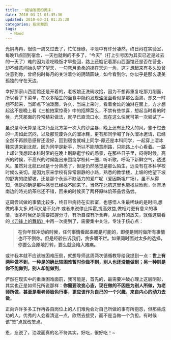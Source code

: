 ```yaml
---
title: 一碗油泼面的周末
date: 2010-03-21 01:35:30
updated: 2010-03-21 01:35:30
categories: 指尖舞蹈
tags:
  - Mood
---
```


光阴冉冉，很快一周又过去了，忙忙碌碌，平淡中有许分凄然，终日闷在实验室，每晚11点回到宿舍，一天也就剩的不多了，“今天”（打上引号因为其实已近是过去的一天了）难的因为没吃晚饭才早些回，路上还惦记着那山西面馆还是否在营业，却不经意间抬头望了望天，一勾弯月柔柔的挂在天边一角，这才想起来有多久没曾注意到你，曾经何时每月的关注着你的阴晴圆缺，如今看到你，你似乎是那么凄美孤独的守在天边。

<!-- more -->

幸好那家山西面馆还是开着的，老板娘正洗碗收拾，因为不想再重复吃那刀削面，所以看了下菜单，在众多陌生的面食中隐约发现[油泼面](http://baike.baidu.com/view/138501.htm)看似是那么面熟，却又一时想不起来，当即点下油泼面，许久，当端上来时，看着金灿的油淋在面上，方才想起这不是晚上看《三枪拍案惊奇》中的招牌菜么，不禁有些惊喜，想起当时看的时候，光凭那面的异常精彩做法，就早已直流口水，现在这么快就可第一次尝试了~

虽说是今天算是北京乃至北方第一次大的沙尘暴，晚上还有比较大的风，鉴于过去的一周如此沉闷，以及那荒废许久的溜冰鞋，更有那同学喊了许久溜冰邀请，已经全然不再顾忌感冒还没好，回到宿舍就喊上同学-原还是本科同学，一起穿上溜冰鞋夹道来到北航，因为同学是新手，所以不能随意刷路，只能路上小心看着。一路上却让我想起本科时常的在晚上刷路逛学校的场景，在那些日子里，闷得时候，高兴的时候，不高兴的时候能出来围绕学校转一圈，听听歌，呼吸下新鲜空气，透透风。虽然对北航已经是十分熟悉了，但是仍然感觉是那么陌生，远没有在本科学校时候么亲切。是因为原来学校有异常僻静的小路，熟悉的教学楼，上坡的绝望下坡的舒爽的绝望坡，还是那个永远不缺活力的爱广呢（爱因斯坦广场），虽不从得知，但是的确是那种感觉已经找不回来了。当然在北航这里也能找些欣慰，体育场南边的時光奶茶店还不错，回来的时候买了两杯原味奶茶品尝品尝。

这周尝试做的事情比较多，终日带病待在实验室，也感悟人生最稀缺的是时间,想做的事太多,时间又是不允许.或者来说停止挥霍,提高效益,做相对更有意义的事情，很多时候还是需要把握分寸，有所自控有所舍弃，从而有的放矢，就像这周看的[《刀锋上的舞蹈》](http://www.douban.com/subject/3196528/)中再一次提到了，需要集中关注，专注于核心点：

> **在你年轻冲动的时候，任何事情看起来都是可能的，即便是同时做所有事情也吓不倒你。但是经验告诉我们，贪多嚼不烂。如果同时面对太多的选择，你要么会原地打转，要么就会陷入瘫痪。**

或许我本就不应该被困难压倒，就想导师这周两次循循教导给我提到一点：**世上有两种做不到，一种是的确比较困难暂时你做不到，别人也还没能做到；另一种则是你不能做到，别人却能做到**。

俨然在现实中的重重困难面前，我可能是，首先的，最需要冲破心理上这层阴影，其实也正是如师兄所说那样：**你需要改变心态，现在做的不因是为别人所做，为老师所做，甚至是看老师脸色行事，更应该作为自己的一个兴趣，来自内心的动力去做**。

正向许许多多工作再各自岗位上的人们难免会对自己所做的事有所抱怨，但那些成功的人，优秀的人会看清这一点，欣然去接受，而不是当做一个负担。有时候该“笨”点就改笨点。

恩，忘说了，油泼面真的名不符其实，好吃，很好吃！~